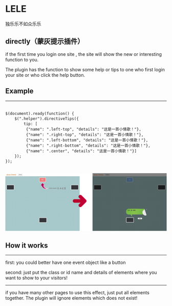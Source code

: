 LELE
====

独乐乐不如众乐乐


<h2>directly（蒙灰提示插件）</h2>

<p>if the first time you login one site , the site will show the new or interesting function to you.</p>
<p>The plugin has the function to show some help or tips to one who first login your site or who click the help button.</p>

<h2>Example</h2>
<hr/>
<pre>
<code>
$(document).ready(function() {
	$(".helper").directiveTips({
		tip: [
		 {"name": ".left-top", "details": "这是一首小情歌！"},
		 {"name": ".right-top", "details": "这是一首小情歌！"},
		 {"name": ".left-bottom", "details": "这是一首小情歌！"},
		 {"name": ".right-bottom", "details": "这是一首小情歌！"},
		 {"name": ".center", "details": "这是一首小情歌！"}]
	});
});
</code>
</pre>

<img alt="how to work" src="https://raw.githubusercontent.com/iven1234/LELE/master/directly/work.jpg" />

<h2>How it works</h2>
<hr/>
<p>first:  you could better have one event object like a button</p>
<p>second: just put the class or id name and details of elements where you want to show to your visitors!</p>
<hr/>
<p>if you have many other pages to use this effect, just put all elements together. The plugin will ignore elements which does not exist!</p>
